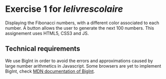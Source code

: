 # Exercise 1 for *lelivrescolaire*

Displaying the Fibonacci numbers, with a different color associated to each number. A button allows the user to generate the next 100 numbers.
This assignement uses HTML5, CSS3 and JS. 

## Technical requirements 
We use BigInt in order to avoid the errors and approximations caused by large number arithmetics in Javascript.
Some browsers are yet to implement BigInt, check [MDN documentation of BigInt](https://developer.mozilla.org/en-US/docs/Web/JavaScript/Reference/Global_Objects/BigInt).